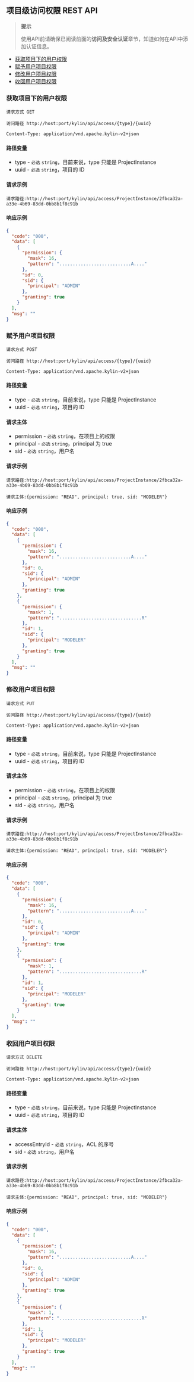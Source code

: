 ## 项目级访问权限 REST API

> **提示**
>
> 使用API前请确保已阅读前面的**访问及安全认证**章节，知道如何在API中添加认证信息。
>


* [获取项目下的用户权限](#获取项目下的用户权限)
* [赋予用户项目权限](#赋予用户项目权限)
* [修改用户项目权限](#修改用户项目权限)
* [收回用户项目权限](#收回用户项目权限)

### 获取项目下的用户权限
`请求方式 GET`

`访问路径 http://host:port/kylin/api/access/{type}/{uuid}`

`Content-Type: application/vnd.apache.kylin-v2+json`

#### 路径变量
* type - `必选` `string`，目前来说，type 只能是 ProjectInstance
* uuid - `必选` `string`，项目的 ID

#### 请求示例
`请求路径:http://host:port/kylin/api/access/ProjectInstance/2fbca32a-a33e-4b69-83dd-0bb8b1f8c91b`

#### 响应示例
```json
{
  "code": "000",
  "data": [
    {
      "permission": {
        "mask": 16,
        "pattern": "...........................A...."
      },
      "id": 0,
      "sid": {
        "principal": "ADMIN"
      },
      "granting": true
    }
  ],
  "msg": ""
}
```

### 赋予用户项目权限
`请求方式 POST`

`访问路径 http://host:port/kylin/api/access/{type}/{uuid}`

`Content-Type: application/vnd.apache.kylin-v2+json`

#### 路径变量
* type - `必选` `string`，目前来说，type 只能是 ProjectInstance
* uuid - `必选` `string`，项目的 ID

#### 请求主体
* permission - `必选` `string`，在项目上的权限
* principal - `必选` `string`，principal 为 true
* sid - `必选` `string`，用户名

#### 请求示例
`请求路径:http://host:port/kylin/api/access/ProjectInstance/2fbca32a-a33e-4b69-83dd-0bb8b1f8c91b`

`请求主体:{permission: "READ", principal: true, sid: "MODELER"}`


#### 响应示例
```json
{
  "code": "000",
  "data": [
    {
      "permission": {
        "mask": 16,
        "pattern": "...........................A...."
      },
      "id": 0,
      "sid": {
        "principal": "ADMIN"
      },
      "granting": true
    },
    {
      "permission": {
        "mask": 1,
        "pattern": "...............................R"
      },
      "id": 1,
      "sid": {
        "principal": "MODELER"
      },
      "granting": true
    }
  ],
  "msg": ""
}
```

### 修改用户项目权限
`请求方式 PUT`

`访问路径 http://host:port/kylin/api/access/{type}/{uuid}`

`Content-Type: application/vnd.apache.kylin-v2+json`

#### 路径变量
* type - `必选` `string`，目前来说，type 只能是 ProjectInstance
* uuid - `必选` `string`，项目的 ID

#### 请求主体
* permission - `必选` `string`，在项目上的权限
* principal - `必选` `string`，principal 为 true
* sid - `必选` `string`，用户名

#### 请求示例
`请求路径:http://host:port/kylin/api/access/ProjectInstance/2fbca32a-a33e-4b69-83dd-0bb8b1f8c91b`

`请求主体:{permission: "READ", principal: true, sid: "MODELER"}`

#### 响应示例
```json
{
  "code": "000",
  "data": [
    {
      "permission": {
        "mask": 16,
        "pattern": "...........................A...."
      },
      "id": 0,
      "sid": {
        "principal": "ADMIN"
      },
      "granting": true
    },
    {
      "permission": {
        "mask": 1,
        "pattern": "...............................R"
      },
      "id": 1,
      "sid": {
        "principal": "MODELER"
      },
      "granting": true
    }
  ],
  "msg": ""
}
```

### 收回用户项目权限
`请求方式 DELETE`

`访问路径 http://host:port/kylin/api/access/{type}/{uuid}`

`Content-Type: application/vnd.apache.kylin-v2+json`

#### 路径变量
* type - `必选` `string`，目前来说，type 只能是 ProjectInstance
* uuid - `必选` `string`，项目的 ID

#### 请求主体
* accessEntryId - `必选` `string`，ACL 的序号
* sid - `必选` `string`，用户名

#### 请求示例
`请求路径:http://host:port/kylin/api/access/ProjectInstance/2fbca32a-a33e-4b69-83dd-0bb8b1f8c91b`

`请求主体:{permission: "READ", principal: true, sid: "MODELER"}`

#### 响应示例
```json
{
  "code": "000",
  "data": [
    {
      "permission": {
        "mask": 16,
        "pattern": "...........................A...."
      },
      "id": 0,
      "sid": {
        "principal": "ADMIN"
      },
      "granting": true
    },
    {
      "permission": {
        "mask": 1,
        "pattern": "...............................R"
      },
      "id": 1,
      "sid": {
        "principal": "MODELER"
      },
      "granting": true
    }
  ],
  "msg": ""
}
```
